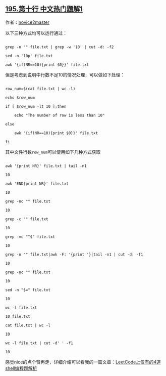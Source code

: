 ## [195.第十行 中文热门题解1](https://leetcode.cn/problems/tenth-line/solutions/100000/ni-yun-xing-guo-ma-by-novice2master)

作者：[novice2master](https://leetcode.cn/u/novice2master)

以下三种方式均可以运行通过：
```
grep -n "" file.txt | grep -w '10' | cut -d: -f2
sed -n '10p' file.txt
awk '{if(NR==10){print $0}}' file.txt
```
但是考虑到说明中行数不足10的情况处理，可以做如下处理：
```
row_num=$(cat file.txt | wc -l)
echo $row_num
if [ $row_num -lt 10 ];then
    echo "The number of row is less than 10"
else
    awk '{if(NR==10){print $0}}' file.txt
fi
```
其中文件行数`row_num`可以使用如下几种方式获取
```
awk '{print NR}' file.txt | tail -n1
10
awk 'END{print NR}' file.txt 
10
grep -nc "" file.txt 
10
grep -c "" file.txt 
10
grep -vc "^$" file.txt 
10
grep -n "" file.txt|awk -F: '{print '}|tail -n1 | cut -d: -f1
10
grep -nc "" file.txt
10
sed -n "$=" file.txt 
10
wc -l file.txt 
10 file.txt
cat file.txt | wc -l
10
wc -l file.txt | cut -d' ' -f1
10
```
感觉nice的点个赞再走，详细介绍可以看我的一篇文章：[LeetCode上仅有的4道shell编程题解析](https://mp.weixin.qq.com/s/EI63RZZcPzJT4c0zl8XQSA)
